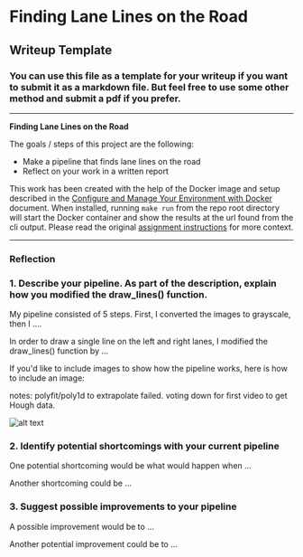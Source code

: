 # **Finding Lane Lines on the Road** 

## Writeup Template

### You can use this file as a template for your writeup if you want to submit it as a markdown file. But feel free to use some other method and submit a pdf if you prefer.

---

**Finding Lane Lines on the Road**

The goals / steps of this project are the following:
* Make a pipeline that finds lane lines on the road
* Reflect on your work in a written report

This work has been created with the help of the Docker image and setup described in the [Configure and Manage Your Environment with Docker](https://github.com/udacity/CarND-Term1-Starter-Kit/blob/master/doc/configure_via_docker.md) document. When installed, running `make run` from the repo root directory will start the Docker container and show the results at the url found from the cli output. Please read the original [assignment instructions](./ASSIGNMENT.md) for more context.

[//]: # (Image References)

[image1]: ./examples/grayscale.jpg "Grayscale"

---

### Reflection

### 1. Describe your pipeline. As part of the description, explain how you modified the draw_lines() function.

My pipeline consisted of 5 steps. First, I converted the images to grayscale, then I .... 

In order to draw a single line on the left and right lanes, I modified the draw_lines() function by ...

If you'd like to include images to show how the pipeline works, here is how to include an image: 


notes: polyfit/poly1d to extrapolate failed. voting down for first video to get Hough data.


![alt text][image1]


### 2. Identify potential shortcomings with your current pipeline


One potential shortcoming would be what would happen when ... 

Another shortcoming could be ...


### 3. Suggest possible improvements to your pipeline

A possible improvement would be to ...

Another potential improvement could be to ...
